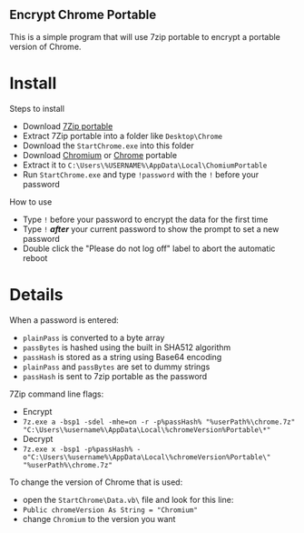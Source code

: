 Encrypt Chrome Portable
-----------------------

This is a simple program that will use 7zip portable to encrypt a portable version of Chrome.

Install
=======

Steps to install
 - Download [7Zip portable][7z]
 - Extract 7Zip portable into a folder like `Desktop\Chrome`
 - Download the `StartChrome.exe` into this folder
 - Download [Chromium][Cr] or [Chrome][GC] portable
 - Extract it to `C:\Users\%USERNAME%\AppData\Local\ChomiumPortable`
 - Run `StartChrome.exe` and type `!password` with the `!` before your password

How to use
 - Type `!` before your password to encrypt the data for the first time
 - Type `!` ***after*** your current password to show the prompt to set a new password
 - Double click the "Please do not log off" label to abort the automatic reboot


Details
=======

When a password is entered:
 - `plainPass` is converted to a byte array
 - `passBytes` is hashed using the built in SHA512 algorithm
 - `passHash` is stored as a string using Base64 encoding
 - `plainPass` and `passBytes` are set to dummy strings
 - `passHash` is sent to 7zip portable as the password

7Zip command line flags:
 - Encrypt
  - `7z.exe a -bsp1 -sdel -mhe=on -r -p%passHash% "%userPath%\chrome.7z" "C:\Users\%username%\AppData\Local\%chromeVersion%Portable\*"`
 - Decrypt
  - `7z.exe x -bsp1 -p%passHash% -o"C:\Users\%username%\AppData\Local\%chromeVersion%Portable\" "%userPath%\chrome.7z"`

To change the version of Chrome that is used:
 - open the `StartChrome\Data.vb\` file and look for this line:
  - `Public chromeVersion As String = "Chromium"`
 - change `Chromium` to the version you want


[7z]: http://portableapps.com/apps/utilities/7-zip_portable
[Cr]: http://crportable.sourceforge.net/
[GC]: http://portableapps.com/apps/internet/google_chrome_portable
